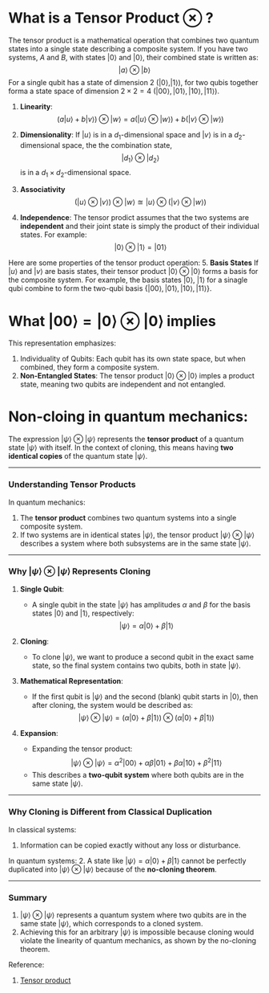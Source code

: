 # What is a Tensor Product $\otimes$ ?

The tensor product is a mathematical operation that combines two quantum states into a single state describing a composite system. If you have two systems, $A$ and $B$, with states $\lvert 0 \rangle$ and $\lvert 0 \rangle$, their combined state is written as:
$$
\lvert a \rangle \otimes \lvert b \rangle
$$
For a single qubit has a state of dimension 2 ($\lvert 0\rangle$,$\lvert 1\rangle$), for two qubis together forma a state space of dimension $2 \times 2 = 4 \ (\lvert 00 \rangle, \lvert 01 \rangle, \lvert 10 \rangle, \lvert 11 \rangle)$. 

1. **Linearity**: 
$$
(a\lvert u \rangle + b\lvert v \rangle) \otimes \lvert w \rangle = a(\lvert u \rangle \otimes \lvert w \rangle)+ b(\lvert v \rangle \otimes \lvert w \rangle)  
$$

2. **Dimensionality**:
If $\lvert u \rangle$ is in a $d_{1}$-dimensional space and $\lvert v \rangle$ is in a $d_{2}$-dimensional space, the the combination state,
$$
\lvert d_{1} \rangle \otimes \lvert d_{2} \rangle 
$$
is in a $d_{1} \times d_{2}$-dimensional space.

3. **Associativity**
$$
(\lvert u \rangle \otimes \lvert v \rangle) \otimes \lvert w \rangle \approxeq \lvert u \rangle \otimes (\lvert v \rangle\otimes \lvert w \rangle)
$$

4. **Independence**:
The tensor prodict assumes that the two systems are **independent** and their joint state is simply the product of their individual states. For example: 
$$
\lvert 0 \rangle \otimes \lvert 1 \rangle = \lvert 01 \rangle
$$

Here are some properties of the tensor product operation:
5. **Basis States**
If $\lvert u \rangle$ and $\lvert v \rangle$ are basis states, their tensor product $\lvert 0 \rangle \otimes \lvert 0 \rangle$ forms a basis for the composite system. For example, the basis states $\lvert 0 \rangle$, $\lvert 1 \rangle$ for a sinagle qubi combine to form the two-qubi basis $\{ \lvert 00 \rangle, \lvert 01 \rangle, \lvert 10 \rangle, \lvert 11 \rangle \}$.

# What $\lvert 00 \rangle = \lvert 0 \rangle \otimes \lvert 0 \rangle$ implies
This representation emphasizes:

1. Individuality of Qubits: 
Each qubit has its own state space, but when combined, they form a composite system.
2. **Non-Entangled States**: The tensor product $\lvert 0 \rangle \otimes \lvert 0 \rangle$ imples a product state, meaning two qubits are independent and not entangled.


# Non-cloing in quantum mechanics:
The expression $\lvert \psi \rangle \otimes \lvert \psi \rangle$ represents the **tensor product** of a quantum state $\lvert \psi \rangle$ with itself. In the context of cloning, this means having **two identical copies** of the quantum state $\lvert \psi \rangle$.

---

### **Understanding Tensor Products**
In quantum mechanics:
1. The **tensor product** combines two quantum systems into a single composite system.
2. If two systems are in identical states $\lvert \psi \rangle$, the tensor product $\lvert \psi \rangle \otimes \lvert \psi \rangle$ describes a system where both subsystems are in the same state $\lvert \psi \rangle$.

---

### **Why $\lvert \psi \rangle \otimes \lvert \psi \rangle$ Represents Cloning**
1. **Single Qubit**:
    - A single qubit in the state $\lvert \psi \rangle$ has amplitudes $\alpha$ and $\beta$ for the basis states $\lvert 0 \rangle$ and $\lvert 1 \rangle$, respectively:
    $$
     \lvert \psi \rangle = \alpha \lvert 0 \rangle + \beta \lvert 1 \rangle
    $$

2. **Cloning**:
    - To clone $\lvert \psi \rangle$, we want to produce a second qubit in the exact same state, so the final system contains two qubits, both in state $\lvert \psi \rangle$.

3. **Mathematical Representation**:
    - If the first qubit is $\lvert \psi \rangle$ and the second (blank) qubit starts in $\lvert 0 \rangle$, then after cloning, the system would be described as:
    $$
     \lvert \psi \rangle \otimes \lvert \psi \rangle = (\alpha \lvert 0 \rangle + \beta \lvert 1 \rangle) \otimes (\alpha \lvert 0 \rangle + \beta \lvert 1 \rangle)
    $$

4. **Expansion**:
    - Expanding the tensor product:
    $$
     \lvert \psi \rangle \otimes \lvert \psi \rangle = \alpha^2 \lvert 00 \rangle + \alpha \beta \lvert 01 \rangle + \beta \alpha \lvert 10 \rangle + \beta^2 \lvert 11 \rangle
    $$
   - This describes a **two-qubit system** where both qubits are in the same state $\lvert \psi \rangle$.

---

### **Why Cloning is Different from Classical Duplication**
In classical systems:
1.  Information can be copied exactly without any loss or disturbance.

In quantum systems:
2.  A state like $\lvert \psi \rangle = \alpha \lvert 0 \rangle + \beta \lvert 1 \rangle$ cannot be perfectly duplicated into $\lvert \psi \rangle \otimes \lvert \psi \rangle$ because of the **no-cloning theorem**.

---

### **Summary**
1.  $\lvert \psi \rangle \otimes \lvert \psi \rangle$ represents a quantum system where two qubits are in the same state $\lvert \psi \rangle$, which corresponds to a cloned system.
2. Achieving this for an arbitrary $\lvert \psi \rangle$ is impossible because cloning would violate the linearity of quantum mechanics, as shown by the no-cloning theorem. 

Reference:

1. [Tensor product](https://en.wikipedia.org/wiki/Tensor_product)